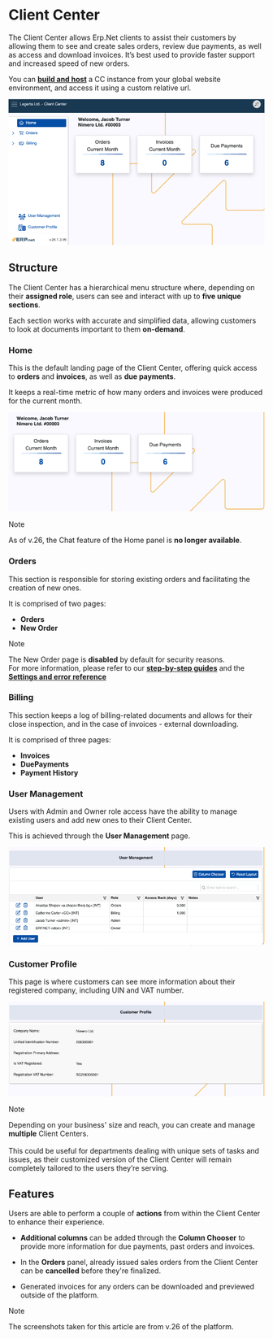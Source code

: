 # Client Center

The Client Center allows Erp.Net clients to assist their customers by allowing them to see and create sales orders, review due payments, as well as access and download invoices. It’s best used to provide faster support and increased speed of new orders. 

You can **[build and host](how-to/define-a-new-cc.md)** a CC instance from your global website environment, and access it using a custom relative url.

![picture](pictures/client_center_v26.png)

## Structure

The Client Center has a hierarchical menu structure where, depending on their **assigned role**, users can see and interact with up to **five unique sections**. 

Each section works with accurate and simplified data, allowing customers to look at documents important to them **on-demand**.

### Home

This is the default landing page of the Client Center, offering quick access to **orders** and **invoices**, as well as **due payments**.

It keeps a real-time metric of how many orders and invoices were produced for the current month.

![picture](pictures/home_v26.png)

> [!NOTE]
> 
> As of v.26, the Chat feature of the Home panel is **no longer available**.

### Orders

This section is responsible for storing existing orders and facilitating the creation of new ones. 

It is comprised of two pages:

* **Orders**
* **New Order**

> [!NOTE]
> 
> The New Order page is **disabled** by default for security reasons. <br>
> For more information, please refer to our **[step-by-step guides](how-to/index.md)** and the **[Settings and error reference](reference.md)**

### Billing

This section keeps a log of billing-related documents and allows for their close inspection, and in the case of invoices - external downloading.

It is comprised of three pages:

* **Invoices**
* **DuePayments**
* **Payment History**

### User Management

Users with Admin and Owner role access have the ability to manage existing users and add new ones to their Client Center.

This is achieved through the **User Management** page.

![picture](pictures/user_management.png)

### Customer Profile

This page is where customers can see more information about their registered company, including UIN and VAT number.

![picture](pictures/customer_profile.png)

> [!NOTE]
>
> Depending on your business' size and reach, you can create and manage **multiple** Client Centers. <br> <br> This could be useful for departments dealing with unique sets of tasks and issues, as their customized version of the Client Center will remain completely tailored to the users they’re serving.

## Features

Users are able to perform a couple of **actions** from within the Client Center to enhance their experience.

- **Additional columns** can be added through the **Column Chooser** to provide more information for due payments, past orders and invoices.

- In the **Orders** panel, already issued sales orders from the Client Center can be **cancelled** before they're finalized.

- Generated invoices for any orders can be downloaded and previewed outside of the platform.

> [!NOTE]
> 
> The screenshots taken for this article are from v.26 of the platform.
